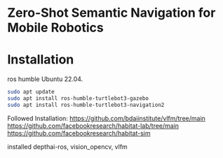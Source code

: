 # Zero-Shot Semantic Navigation for Mobile Robotics

# Installation
ros humble
Ubuntu 22.04.

```bash
sudo apt update
sudo apt install ros-humble-turtlebot3-gazebo
sudo apt install ros-humble-turtlebot3-navigation2
```

Followed Installation:
https://github.com/bdaiinstitute/vlfm/tree/main
https://github.com/facebookresearch/habitat-lab/tree/main
https://github.com/facebookresearch/habitat-sim

installed depthai-ros, vision_opencv, vlfm

